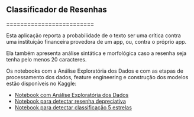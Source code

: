 ## Classificador de Resenhas
**=========================**

Esta aplicação reporta a probabilidade de o texto ser uma crítica contra uma instituição financeira provedora de um app, ou, contra o próprio app.

Ela também apresenta análise sintática e morfológica caso a resenha seja tenha pelo menos 20 caracteres.

Os notebooks com a Análise Exploratória dos Dados e com as etapas de processamento dos dados, feature engineering e construção dos modelos estão disponíveis no Kaggle:
* [Notebook com Análise Exploratória dos Dados](https://www.kaggle.com/jangelojr/appsbancosbrasileiros)
* [Notebook para detectar resenha depreciativa](https://www.kaggle.com/jangelojr/classificarresenhanegativa)
* [Notebook para detectar classificação 5 estrelas](https://www.kaggle.com/jangelojr/classificarcincoestrelas)